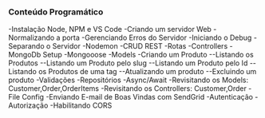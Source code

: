 ### Conteúdo Programático
-Instalação Node, NPM e VS Code
-Criando um servidor Web
-Normalizando a porta
-Gerenciando Erros do Servidor
-Iniciando o Debug
-Separando o Servidor
-Nodemon
-CRUD REST
-Rotas
-Controllers
-MongoDb Setup
-Mongooose
-Models
-Criando um Produto
  --Listando os Produtos
  --Listando um Produto pelo slug
  --Listando um Produto pelo Id
  --Listando os Produtos de uma tag
  --Atualizando um produto
  --Excluindo um produto
-Validações
-Repositórios
-Async/Await
-Revisitando os Models: Customer,Order,OrderItems
-Revisitando os Controllers: Customer,Order
-File Config
-Enviando E-mail de Boas Vindas com SendGrid
-Autenticação
-Autorização
-Habilitando CORS
